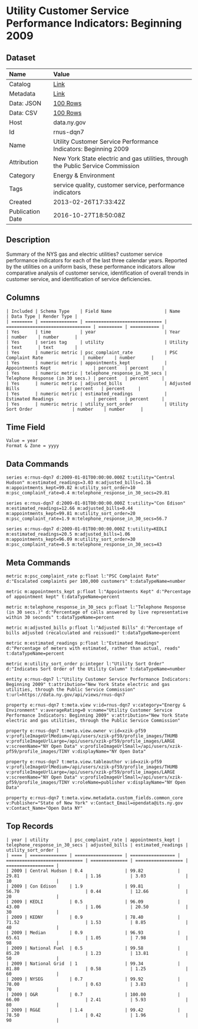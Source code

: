 # Utility Customer Service Performance Indicators: Beginning 2009

## Dataset

| Name | Value |
| :--- | :---- |
| Catalog | [Link](https://catalog.data.gov/dataset/utility-customer-service-performance-indicators-beginning-2009) |
| Metadata | [Link](https://data.ny.gov/api/views/rnus-dqn7) |
| Data: JSON | [100 Rows](https://data.ny.gov/api/views/rnus-dqn7/rows.json?max_rows=100) |
| Data: CSV | [100 Rows](https://data.ny.gov/api/views/rnus-dqn7/rows.csv?max_rows=100) |
| Host | data.ny.gov |
| Id | rnus-dqn7 |
| Name | Utility Customer Service Performance Indicators: Beginning 2009 |
| Attribution | New York State electric and gas utilities, through the Public Service Commission |
| Category | Energy & Environment |
| Tags | service quality, customer service, performance indicators |
| Created | 2013-02-26T17:33:42Z |
| Publication Date | 2016-10-27T18:50:08Z |

## Description

Summary of the NYS gas and electric utilities? customer service performance indicators for each of the last three calendar years. Reported by the utilities on a uniform basis, these performance indicators allow comparative analysis of customer service, identification of overall trends in customer service, and identification of service deficiencies.

## Columns

```ls
| Included | Schema Type    | Field Name                    | Name                             | Data Type | Render Type |
| ======== | ============== | ============================= | ================================ | ========= | =========== |
| Yes      | time           | year                          | Year                             | number    | number      |
| Yes      | series tag     | utility                       | Utility                          | text      | text        |
| Yes      | numeric metric | psc_complaint_rate            | PSC Complaint Rate               | number    | number      |
| Yes      | numeric metric | appointments_kept             | Appointments Kept                | percent   | percent     |
| Yes      | numeric metric | telephone_response_in_30_secs | Telephone Response (in 30 secs.) | percent   | percent     |
| Yes      | numeric metric | adjusted_bills                | Adjusted Bills                   | percent   | percent     |
| Yes      | numeric metric | estimated_readings            | Estimated Readings               | percent   | percent     |
| Yes      | numeric metric | utility_sort_order            | Utility Sort Order               | number    | number      |
```

## Time Field

```ls
Value = year
Format & Zone = yyyy
```

## Data Commands

```ls
series e:rnus-dqn7 d:2009-01-01T00:00:00.000Z t:utility="Central Hudson" m:estimated_readings=3.03 m:adjusted_bills=1.16 m:appointments_kept=99.82 m:utility_sort_order=10 m:psc_complaint_rate=0.4 m:telephone_response_in_30_secs=29.81

series e:rnus-dqn7 d:2009-01-01T00:00:00.000Z t:utility="Con Edison" m:estimated_readings=12.66 m:adjusted_bills=0.44 m:appointments_kept=99.81 m:utility_sort_order=20 m:psc_complaint_rate=1.9 m:telephone_response_in_30_secs=56.7

series e:rnus-dqn7 d:2009-01-01T00:00:00.000Z t:utility=KEDLI m:estimated_readings=20.5 m:adjusted_bills=1.06 m:appointments_kept=96.09 m:utility_sort_order=30 m:psc_complaint_rate=0.5 m:telephone_response_in_30_secs=43
```

## Meta Commands

```ls
metric m:psc_complaint_rate p:float l:"PSC Complaint Rate" d:"Escalated complaints per 100,000 customers" t:dataTypeName=number

metric m:appointments_kept p:float l:"Appointments Kept" d:"Percentage of appointment kept" t:dataTypeName=percent

metric m:telephone_response_in_30_secs p:float l:"Telephone Response (in 30 secs.)" d:"Percentage of calls answered by live representative within 30 seconds" t:dataTypeName=percent

metric m:adjusted_bills p:float l:"Adjusted Bills" d:"Percentage of bills adjusted (recalculated and reissued)" t:dataTypeName=percent

metric m:estimated_readings p:float l:"Estimated Readings" d:"Percentage of meters with estimated, rather than actual, reads" t:dataTypeName=percent

metric m:utility_sort_order p:integer l:"Utility Sort Order" d:"Indicates Sort Order of the Utility Column" t:dataTypeName=number

entity e:rnus-dqn7 l:"Utility Customer Service Performance Indicators: Beginning 2009" t:attribution="New York State electric and gas utilities, through the Public Service Commission" t:url=https://data.ny.gov/api/views/rnus-dqn7

property e:rnus-dqn7 t:meta.view v:id=rnus-dqn7 v:category="Energy & Environment" v:averageRating=0 v:name="Utility Customer Service Performance Indicators: Beginning 2009" v:attribution="New York State electric and gas utilities, through the Public Service Commission"

property e:rnus-dqn7 t:meta.view.owner v:id=xzik-pf59 v:profileImageUrlMedium=/api/users/xzik-pf59/profile_images/THUMB v:profileImageUrlLarge=/api/users/xzik-pf59/profile_images/LARGE v:screenName="NY Open Data" v:profileImageUrlSmall=/api/users/xzik-pf59/profile_images/TINY v:displayName="NY Open Data"

property e:rnus-dqn7 t:meta.view.tableauthor v:id=xzik-pf59 v:profileImageUrlMedium=/api/users/xzik-pf59/profile_images/THUMB v:profileImageUrlLarge=/api/users/xzik-pf59/profile_images/LARGE v:screenName="NY Open Data" v:profileImageUrlSmall=/api/users/xzik-pf59/profile_images/TINY v:roleName=publisher v:displayName="NY Open Data"

property e:rnus-dqn7 t:meta.view.metadata.custom_fields.common_core v:Publisher="State of New York" v:Contact_Email=opendata@its.ny.gov v:Contact_Name="Open Data NY"
```

## Top Records

```ls
| year | utility        | psc_complaint_rate | appointments_kept | telephone_response_in_30_secs | adjusted_bills | estimated_readings | utility_sort_order | 
| ==== | ============== | ================== | ================= | ============================= | ============== | ================== | ================== | 
| 2009 | Central Hudson | 0.4                | 99.82             | 29.81                         | 1.16           | 3.03               | 10                 | 
| 2009 | Con Edison     | 1.9                | 99.81             | 56.70                         | 0.44           | 12.66              | 20                 | 
| 2009 | KEDLI          | 0.5                | 96.09             | 43.00                         | 1.06           | 20.50              | 30                 | 
| 2009 | KEDNY          | 0.9                | 78.40             | 71.52                         | 1.53           | 8.85               | 40                 | 
| 2009 | Median         | 0.9                | 96.93             | 65.61                         | 1.05           | 7.98               | 98                 | 
| 2009 | National Fuel  | 0.5                | 99.58             | 85.20                         | 1.23           | 13.81              | 50                 | 
| 2009 | National Grid  | 1                  | 99.34             | 81.80                         | 0.58           | 1.25               | 60                 | 
| 2009 | NYSEG          | 0.7                | 99.92             | 78.00                         | 0.63           | 3.83               | 70                 | 
| 2009 | O&R            | 0.7                | 100.00            | 66.00                         | 2.41           | 5.93               | 80                 | 
| 2009 | RG&E           | 1.4                | 99.42             | 78.50                         | 0.42           | 1.96               | 90                 | 
```